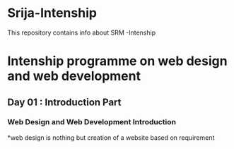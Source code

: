# Srija-Intenship
This repository contains info about SRM -Intenship
# Intenship programme on web design and web development

## Day 01 : Introduction Part

### Web Design and Web Development Introduction

*web design is nothing but creation of a website based on requirement
